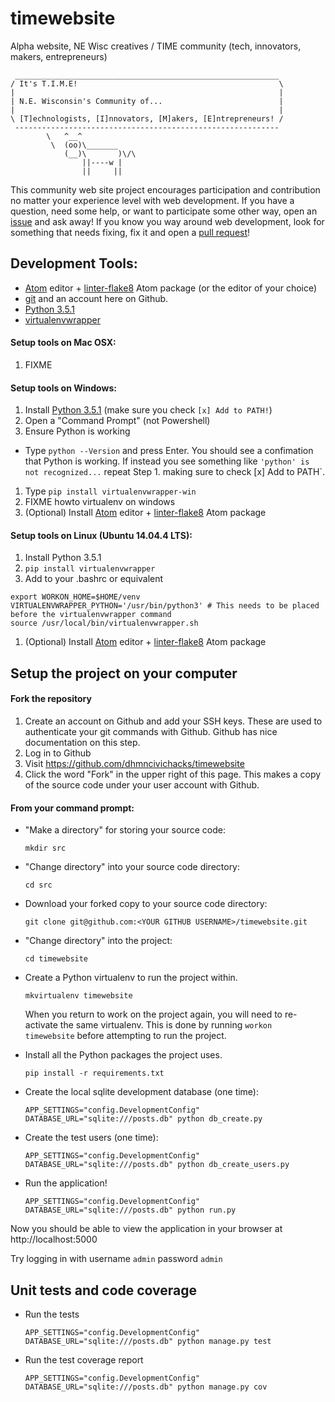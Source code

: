 # timewebsite
Alpha website, NE Wisc creatives / TIME community (tech, innovators, makers, entrepreneurs)

```
 ___________________________________________________________
/ It's T.I.M.E!                                             \
|                                                           |
| N.E. Wisconsin's Community of...                          |
|                                                           |
\ [T]echnologists, [I]nnovators, [M]akers, [E]ntrepreneurs! /
 -----------------------------------------------------------
        \   ^__^
         \  (oo)\_______
            (__)\       )\/\
                ||----w |
                ||     ||

```

This community web site project encourages participation and contribution no matter your experience level with web development. If you have a question, need some help, or want to participate some other way, open an [issue](https://github.com/dhmncivichacks/timewebsite/issues) and ask away! If you know you way around web development, look for something that needs fixing, fix it and open a [pull request](https://github.com/dhmncivichacks/timewebsite/pulls)!


## Development Tools:
- [Atom](https://atom.io/) editor + [linter-flake8](https://atom.io/packages/linter-flake8) Atom package (or the editor of your choice)
- [git](https://git-scm.com/) and an account here on Github.
- [Python 3.5.1](https://www.python.org/)
- [virtualenvwrapper](http://virtualenvwrapper.readthedocs.org/)

#### Setup tools on Mac OSX:
1. FIXME

#### Setup tools on Windows:
1. Install [Python 3.5.1](https://docs.python.org/3/using/windows.html) (make sure you check `[x] Add to PATH!`)
1. Open a "Command Prompt" (not Powershell)
1. Ensure Python is working
  - Type `python --Version` and press Enter. You should see a confimation that Python is working. If instead you see something like `'python' is not recognized...` repeat Step 1. making sure to check [x] Add to PATH`.
1. Type `pip install virtualenvwrapper-win`
1. FIXME howto virtualenv on windows
1. (Optional) Install [Atom](https://atom.io/) editor + [linter-flake8](https://atom.io/packages/linter-flake8) Atom package

#### Setup tools on Linux (Ubuntu 14.04.4 LTS):
1. Install Python 3.5.1
1. `pip install virtualenvwrapper`
1. Add to your .bashrc or equivalent
```
export WORKON_HOME=$HOME/venv
VIRTUALENVWRAPPER_PYTHON='/usr/bin/python3' # This needs to be placed before the virtualenvwrapper command
source /usr/local/bin/virtualenvwrapper.sh
```
1. (Optional) Install [Atom](https://atom.io/) editor + [linter-flake8](https://atom.io/packages/linter-flake8) Atom package

## Setup the project on your computer

#### Fork the repository

1. Create an account on Github and add your SSH keys. These are used to authenticate your git commands with Github. Github has nice documentation on this step.
1. Log in to Github
1. Visit https://github.com/dhmncivichacks/timewebsite
1. Click the word "Fork" in the upper right of this page. This makes a copy of the source code under your user account with Github.

#### From your command prompt:

- "Make a directory" for storing your source code:

  `mkdir src`

- "Change directory" into your source code directory:

  `cd src`

- Download your forked copy to your source code directory:

  `git clone git@github.com:<YOUR GITHUB USERNAME>/timewebsite.git`

- "Change directory" into the project:

  `cd timewebsite`

- Create a Python virtualenv to run the project within.

  `mkvirtualenv timewebsite`

  When you return to work on the project again, you will need to re-activate the same virtualenv. This is done by running `workon timewebsite` before attempting to run the project.

- Install all the Python packages the project uses.

  `pip install -r requirements.txt`

- Create the local sqlite development database (one time):

  `APP_SETTINGS="config.DevelopmentConfig" DATABASE_URL="sqlite:///posts.db" python db_create.py`

- Create the test users (one time):

  `APP_SETTINGS="config.DevelopmentConfig" DATABASE_URL="sqlite:///posts.db" python db_create_users.py`

- Run the application!

  `APP_SETTINGS="config.DevelopmentConfig" DATABASE_URL="sqlite:///posts.db" python run.py`

Now you should be able to view the application in your browser at http://localhost:5000

Try logging in with username `admin` password `admin`

## Unit tests and code coverage


- Run the tests

  `APP_SETTINGS="config.DevelopmentConfig" DATABASE_URL="sqlite:///posts.db" python manage.py test`

- Run the test coverage report

  `APP_SETTINGS="config.DevelopmentConfig" DATABASE_URL="sqlite:///posts.db" python manage.py cov`

